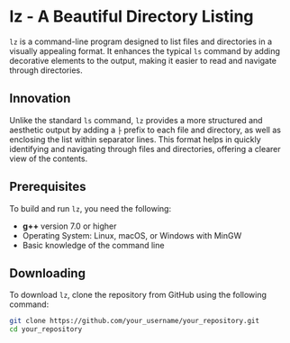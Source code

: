# lz - A Beautiful Directory Listing

`lz` is a command-line program designed to list files and directories in a visually appealing format. It enhances the typical `ls` command by adding decorative elements to the output, making it easier to read and navigate through directories.

## Innovation

Unlike the standard `ls` command, `lz` provides a more structured and aesthetic output by adding a `├` prefix to each file and directory, as well as enclosing the list within separator lines. This format helps in quickly identifying and navigating through files and directories, offering a clearer view of the contents.

## Prerequisites

To build and run `lz`, you need the following:

- **g++** version 7.0 or higher
- Operating System: Linux, macOS, or Windows with MinGW
- Basic knowledge of the command line

## Downloading

To download `lz`, clone the repository from GitHub using the following command:

```bash
git clone https://github.com/your_username/your_repository.git
cd your_repository


